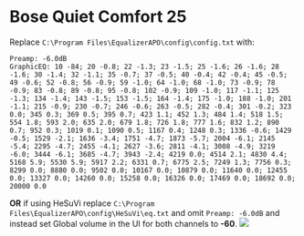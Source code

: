# Bose Quiet Comfort 25
Replace `C:\Program Files\EqualizerAPO\config\config.txt` with:
```
Preamp: -6.0dB
GraphicEQ: 10 -84; 20 -0.8; 22 -1.3; 23 -1.5; 25 -1.6; 26 -1.6; 28 -1.6; 30 -1.4; 32 -1.1; 35 -0.7; 37 -0.5; 40 -0.4; 42 -0.4; 45 -0.5; 49 -0.6; 52 -0.8; 56 -0.9; 59 -1.0; 64 -1.0; 68 -1.0; 73 -0.9; 78 -0.9; 83 -0.8; 89 -0.8; 95 -0.8; 102 -0.9; 109 -1.0; 117 -1.1; 125 -1.3; 134 -1.4; 143 -1.5; 153 -1.5; 164 -1.4; 175 -1.0; 188 -1.0; 201 -1.1; 215 -0.9; 230 -0.7; 246 -0.6; 263 -0.5; 282 -0.4; 301 -0.2; 323 0.0; 345 0.3; 369 0.5; 395 0.7; 423 1.1; 452 1.3; 484 1.4; 518 1.5; 554 1.8; 593 2.0; 635 2.0; 679 1.8; 726 1.8; 777 1.6; 832 1.2; 890 0.7; 952 0.3; 1019 0.1; 1090 0.5; 1167 0.4; 1248 0.3; 1336 -0.6; 1429 -0.5; 1529 -2.1; 1636 -3.4; 1751 -4.7; 1873 -5.7; 2004 -6.1; 2145 -5.4; 2295 -4.7; 2455 -4.1; 2627 -3.6; 2811 -4.1; 3008 -4.9; 3219 -6.0; 3444 -6.1; 3685 -4.7; 3943 -2.4; 4219 0.0; 4514 2.1; 4830 4.4; 5168 5.9; 5530 5.9; 5917 2.2; 6331 0.7; 6775 2.5; 7249 1.3; 7756 0.3; 8299 0.0; 8880 0.0; 9502 0.0; 10167 0.0; 10879 0.0; 11640 0.0; 12455 0.0; 13327 0.0; 14260 0.0; 15258 0.0; 16326 0.0; 17469 0.0; 18692 0.0; 20000 0.0
```
**OR** if using HeSuVi replace `C:\Program Files\EqualizerAPO\config\HeSuVi\eq.txt` and omit `Preamp: -6.0dB` and instead set Global volume in the UI for both channels to **-60**.
![](https://raw.githubusercontent.com/jaakkopasanen/AutoEq/master/results/SBAF-Serious/innerfidelity/onear/Bose%20Quiet%20Comfort%2025/Bose%20Quiet%20Comfort%2025.png)